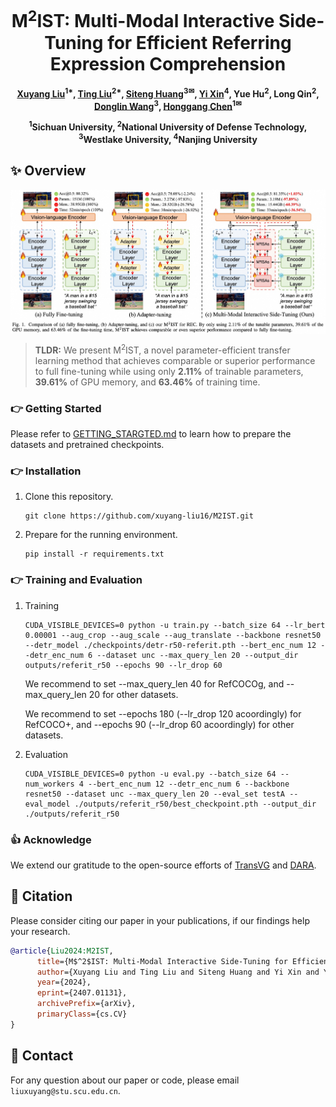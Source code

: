 <div align=center>

<h1> M<sup>2</sup>IST: Multi-Modal Interactive Side-Tuning for Efficient Referring Expression Comprehension </h1>


<h4 align="center"> 

[Xuyang Liu](https://xuyang-liu16.github.io/)<sup>1*</sup>,
[Ting Liu](https://github.com/liuting20)<sup>2*</sup>,
[Siteng Huang](https://kyonhuang.top/)<sup>3✉</sup>,
[Yi Xin](https://synbol.github.io/)<sup>4</sup>,
Yue Hu<sup>2</sup>,
Long Qin<sup>2</sup>,
[Donglin Wang](https://milab.westlake.edu.cn/)<sup>3</sup>,
[Honggang Chen](https://sites.google.com/view/honggangchen/)<sup>1✉</sup>

<sup>1</sup>Sichuan University, <sup>2</sup>National University of Defense Technology, <br>
<sup>3</sup>Westlake University, <sup>4</sup>Nanjing University

</h4>

</div>

## ✨ Overview
<p align="center"> <img src="overview.jpg" width="1000" align="center"> </p>

> **TLDR:** We present M<sup>2</sup>IST, a novel parameter-efficient transfer learning method that achieves comparable or superior performance to full fine-tuning while using only **2.11%** of trainable parameters, **39.61%** of GPU memory, and **63.46%** of training time.

### :point_right: Getting Started

Please refer to [GETTING_STARGTED.md](GETTING_STARTED.md) to learn how to prepare the datasets and pretrained checkpoints.


### :point_right: Installation
1.  Clone this repository.
    ```
    git clone https://github.com/xuyang-liu16/M2IST.git
    ```

2.  Prepare for the running environment. 

    ```
    pip install -r requirements.txt
    ```

### :point_right: Training and Evaluation

1.  Training
    ```
    CUDA_VISIBLE_DEVICES=0 python -u train.py --batch_size 64 --lr_bert 0.00001 --aug_crop --aug_scale --aug_translate --backbone resnet50 --detr_model ./checkpoints/detr-r50-referit.pth --bert_enc_num 12 --detr_enc_num 6 --dataset unc --max_query_len 20 --output_dir outputs/referit_r50 --epochs 90 --lr_drop 60
    ```

    We recommend to set --max_query_len 40 for RefCOCOg, and --max_query_len 20 for other datasets. 
    
    We recommend to set --epochs 180 (--lr_drop 120 acoordingly) for RefCOCO+, and --epochs 90 (--lr_drop 60 acoordingly) for other datasets. 

2.  Evaluation
    ```
    CUDA_VISIBLE_DEVICES=0 python -u eval.py --batch_size 64 --num_workers 4 --bert_enc_num 12 --detr_enc_num 6 --backbone resnet50 --dataset unc --max_query_len 20 --eval_set testA --eval_model ./outputs/referit_r50/best_checkpoint.pth --output_dir ./outputs/referit_r50
    ```

### :thumbsup: Acknowledge
We extend our gratitude to the open-source efforts of [TransVG](https://github.com/djiajunustc/TransVG) and [DARA](https://github.com/liuting20/DARA).


## :pushpin: Citation
Please consider citing our paper in your publications, if our findings help your research.
```bibtex
@article{Liu2024:M2IST,
      title={M$^2$IST: Multi-Modal Interactive Side-Tuning for Efficient Referring Expression Comprehension}, 
      author={Xuyang Liu and Ting Liu and Siteng Huang and Yi Xin and Yue Hu and Quanjun Yin and Donglin Wang and Honggang Chen},
      year={2024},
      eprint={2407.01131},
      archivePrefix={arXiv},
      primaryClass={cs.CV}
}
```

## 📩 Contact
For any question about our paper or code, please email `liuxuyang@stu.scu.edu.cn`.
